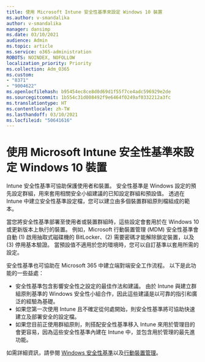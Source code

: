 ```yaml
---
title: 使用 Microsoft Intune 安全性基準來設定 Windows 10 裝置
ms.author: v-smandalika
author: v-smandalika
manager: dansimp
ms.date: 03/10/2021
audience: Admin
ms.topic: article
ms.service: o365-administration
ROBOTS: NOINDEX, NOFOLLOW
localization_priority: Priority
ms.collection: Adm_O365
ms.custom:
- "8371"
- "9004622"
ms.openlocfilehash: b95454ec8ce8d0d69d1f55f7ce4adc596929e2de
ms.sourcegitcommit: 1b554c31d008492f9e6464f0249af0332212a3fc
ms.translationtype: HT
ms.contentlocale: zh-TW
ms.lasthandoff: 03/10/2021
ms.locfileid: "50641616"
---
```

# <a name="use-the-microsoft-intune-security-baselines-for-configuring-windows-10-devices"></a>使用 Microsoft Intune 安全性基準來設定 Windows 10 裝置

Intune 安全性基準可協助保護使用者和裝置。 安全性基準是 Windows 設定的預先設定群組，用來套用相關安全小組建議的已知設定群組和預設值。 透過在 Intune 中建立安全性基準設定檔，您可以建立由多個裝置群組原則檔組成的範本。

當您將安全性基準部署至使用者或裝置群組時，這些設定會套用於在 Windows 10 或更新版本上執行的裝置。 例如，Microsoft 行動裝置管理 (MDM) 安全性基準會自動 (1) 啟用抽取式磁碟機的 BitLocker、(2) 需要密碼才能解除鎖定裝置，以及 (3) 停用基本驗證。 當預設值不適用於您的環境時，您可以自訂基準以套用所需的設定。

安全性基準也可協助在 Microsoft 365 中建立端對端安全工作流程。 以下是此功能的一些益處：
- 安全性基準包含影響安全性之設定的最佳作法和建議。 由於 Intune 與建立群組原則基準的 Windows 安全性小組合作，因此這些建議是以可靠的指引和廣泛的經驗為基礎。
- 如果您第一次使用 Intune 且不確定從何處開始，則安全性基準將可協助快速建立及部署安全的設定檔。
- 如果您目前正使用群組原則，則搭配安全性基準移入 Intune 來用於管理目的會更容易，因為這些安全性基準內建在 Intune 中，並包含用於管理的最先進功能。

如需詳細資訊，請參閱 [Windows 安全性基準](https://docs.microsoft.com/windows/security/threat-protection/windows-security-baselines)以及[行動裝置管理](https://docs.microsoft.com/windows/client-management/mdm/)。